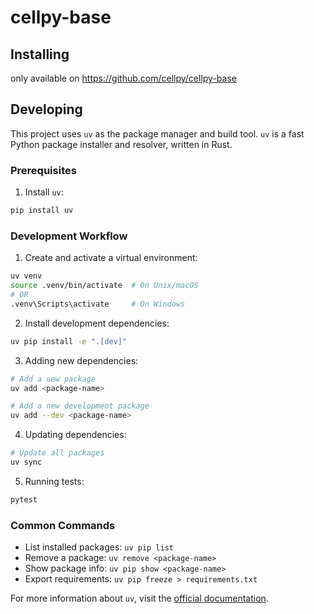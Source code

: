 # cellpy-base

## Installing

only available on <https://github.com/cellpy/cellpy-base>

## Developing

This project uses `uv` as the package manager and build tool. `uv` is a fast Python package installer and resolver, written in Rust.

### Prerequisites

1. Install `uv`:

```bash
pip install uv
```

### Development Workflow

1. Create and activate a virtual environment:

```bash
uv venv
source .venv/bin/activate  # On Unix/macOS
# OR
.venv\Scripts\activate     # On Windows
```

2. Install development dependencies:

```bash
uv pip install -e ".[dev]"
```

3. Adding new dependencies:

```bash
# Add a new package
uv add <package-name>

# Add a new development package
uv add --dev <package-name>
```

4. Updating dependencies:

```bash
# Update all packages
uv sync
```

5. Running tests:

```bash
pytest
```

### Common Commands

- List installed packages: `uv pip list`
- Remove a package: `uv remove <package-name>`
- Show package info: `uv pip show <package-name>`
- Export requirements: `uv pip freeze > requirements.txt`

For more information about `uv`, visit the [official documentation](https://github.com/astral-sh/uv).
